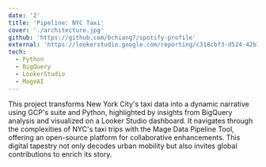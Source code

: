 ```yaml
---
date: '2'
title: 'Pipeline: NYC Taxi'
cover: './architecture.jpg'
github: 'https://github.com/bchiang7/spotify-profile'
external: 'https://lookerstudio.google.com/reporting/c318cbf3-d524-42b1-8444-cdfbe3606f59/page/SSCVD'
tech:
  - Python
  - BigQuery
  - LookerStudio
  - MageAI
---
```


This project transforms New York City's taxi data into a dynamic narrative using GCP's suite and Python, highlighted by insights from BigQuery analysis and visualized on a Looker Studio dashboard. It navigates through the complexities of NYC's taxi trips with the Mage Data Pipeline Tool, offering an open-source platform for collaborative enhancements. This digital tapestry not only decodes urban mobility but also invites global contributions to enrich its story.
